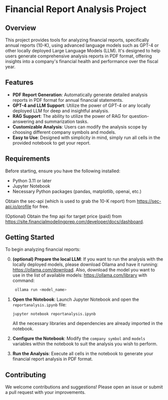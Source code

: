 # Financial Report Analysis Project

## Overview

This project provides tools for analyzing financial reports, specifically annual reports (10-K), using advanced language models such as GPT-4 or other locally deployed Large Language Models (LLM). It's designed to help users generate comprehensive analysis reports in PDF format, offering insights into a company's financial health and performance over the fiscal year.

## Features

- **PDF Report Generation**: Automatically generate detailed analysis reports in PDF format for annual financial statements.
- **GPT-4 and LLM Support**: Utilize the power of GPT-4 or any locally deployed LLM for deep and insightful analysis.
- **RAG Support**: The ability to utilize the power of RAG for question-answering and summarization tasks.
- **Customizable Analysis**: Users can modify the analysis scope by choosing different company symbols and models.
- **Easy to Use**: Designed with simplicity in mind, simply run all cells in the provided notebook to get your report.

## Requirements

Before starting, ensure you have the following installed:
- Python 3.11 or later
- Jupyter Notebook
- Necessary Python packages (pandas, matplotlib, openai, etc.)

Obtain the sec-api (which is used to grab the 10-K report) from https://sec-api.io/profile for free.

(Optional) Obtain the fmp api for target price (paid) from https://site.financialmodelingprep.com/developer/docs/dashboard.

## Getting Started

To begin analyzing financial reports:

0. **(optional) Prepare the local LLM**:
   If you want to run the analysis with the locally deployed models, please download Ollama and have it running: https://ollama.com/download.
   Also, download the model you want to use in the list of available models: https://ollama.com/library with command:
   ```bash
    ollama run <model_name>
    ```

1. **Open the Notebook**:
   Launch Jupyter Notebook and open the `reportanalysis.ipynb` file:
   ```
   jupyter notebook reportanalysis.ipynb
   ```
   All the necessary libraries and dependencies are already imported in the notebook.

2. **Configure the Notebook**:
   Modify the `company symbol` and `models` variables within the notebook to suit the analysis you wish to perform.

3. **Run the Analysis**:
   Execute all cells in the notebook to generate your financial report analysis in PDF format.

## Contributing

We welcome contributions and suggestions! Please open an issue or submit a pull request with your improvements.
